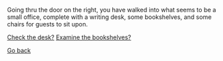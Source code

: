 Going thru the door on the right, you have walked into what seems to be a small office, complete with a writing desk, some bookshelves, and some chairs for guests to sit upon. 

[Check the desk?](/7/3-CA.md)
[Examine the bookshelves?](/7/3-CB.md)

[Go back](/7/2A.md)